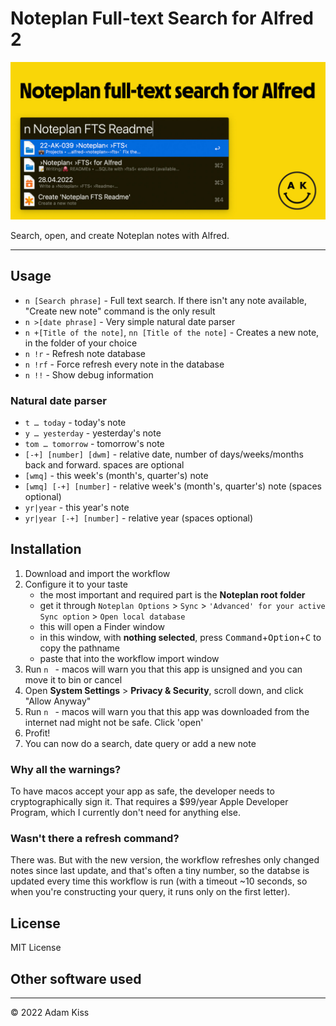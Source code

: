 # Noteplan Full-text Search for Alfred 2

![OG Social image](social.jpg)

Search, open, and create Noteplan notes with Alfred.

---

## Usage
- `n [Search phrase]` - Full text search. If there isn't any note available, "Create new note" command is the only result
- `n >[date phrase]` - Very simple natural date parser
- `n +[Title of the note]`, `nn [Title of the note]` - Creates a new note, in the folder of your choice
- `n !r` - Refresh note database
- `n !rf` - Force refresh every note in the database
- `n !!` - Show debug information

### Natural date parser
- `t … today` - today's note
- `y … yesterday` - yesterday's note
- `tom … tomorrow` - tomorrow's note
- `[-+] [number] [dwm]` - relative date, number of days/weeks/months back and forward. spaces are optional
- `[wmq]` - this week's (month's, quarter's) note
- `[wmq] [-+] [number]` - relative week's (month's, quarter's) note (spaces optional)
- `yr|year` - this year's note
- `yr|year [-+] [number]` - relative year (spaces optional)

## Installation
1. Download and import the workflow
2. Configure it to your taste
    - the most important and required part is the **Noteplan root folder**
    - get it through `Noteplan Options` > `Sync` > `'Advanced' for your active Sync option` > `Open local database`
    - this will open a Finder window
    - in this window, with **nothing selected**, press <kbd>Command</kbd>+<kbd>Option</kbd>+<kbd>C</kbd> to copy the pathname 
    - paste that into the workflow import window
3. Run `n ` - macos will warn you that this app is unsigned and you can move it to bin or cancel
4. Open **System Settings** > **Privacy & Security**, scroll down, and click "Allow Anyway"
5. Run `n ` - macos will warn you that this app was downloaded from the internet nad might not be safe. Click 'open'
6. Profit!
7. You can now do a search, date query or add a new note

### Why all the warnings?
To have macos accept your app as safe, the developer needs to cryptographically sign it. That requires a $99/year Apple Developer Program, which I currently don't need for anything else.

### Wasn't there a refresh command?
There was. But with the new version, the workflow refreshes only changed notes since last update, and that's often a tiny number, so the databse is updated every time this workflow is run (with a timeout ~10 seconds, so when you're constructing your query, it runs only on the first letter).

## License
MIT License

## Other software used

---

© 2022 Adam Kiss
